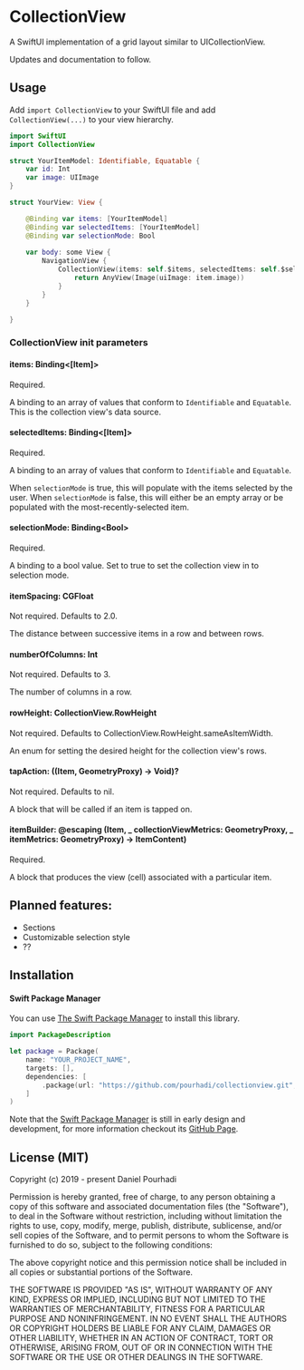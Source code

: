 # CollectionView

A SwiftUI implementation of a grid layout similar to UICollectionView.

Updates and documentation to follow.

## Usage

Add `import CollectionView` to your SwiftUI file and add `CollectionView(...)` to your view hierarchy. 

```swift
import SwiftUI
import CollectionView

struct YourItemModel: Identifiable, Equatable {
    var id: Int
    var image: UIImage
}

struct YourView: View {

    @Binding var items: [YourItemModel]
    @Binding var selectedItems: [YourItemModel]
    @Binding var selectionMode: Bool
    
    var body: some View {
        NavigationView {
            CollectionView(items: self.$items, selectedItems: self.$selectedItems, selectionMode: self.$selectionMode)  { (item, collectionViewMetrics, itemMetrics) -> AnyView in
                return AnyView(Image(uiImage: item.image))
            }
        }
    }

}

```

### CollectionView init parameters

#### items: Binding<[Item]>

Required. 

A binding to an array of values that conform to `Identifiable` and `Equatable`. This is the collection view's data source.

#### selectedItems: Binding<[Item]>

Required.

A binding to an array of values that conform to `Identifiable` and `Equatable`.

When `selectionMode` is true, this will populate with the items selected by the user. When `selectionMode` is false, this will either be an empty array or be populated with the most-recently-selected item.

#### selectionMode: Binding\<Bool\>

Required.

A binding to a bool value. Set to true to set the collection view in to selection mode.

#### itemSpacing: CGFloat

Not required. Defaults to 2.0.

The distance between successive items in a row and between rows.

#### numberOfColumns: Int

Not required. Defaults to 3.

The number of columns in a row.

#### rowHeight: CollectionView.RowHeight

Not required. Defaults to CollectionView.RowHeight.sameAsItemWidth.

An enum for setting the desired height for the collection view's rows.

#### tapAction: ((Item, GeometryProxy) -> Void)?

Not required. Defaults to nil.

A block that will be called if an item is tapped on.

#### itemBuilder: @escaping (Item, _ collectionViewMetrics: GeometryProxy, _ itemMetrics: GeometryProxy) -> ItemContent)

Required.

A block that produces the view (cell) associated with a particular item.

## Planned features:
* Sections
* Customizable selection style
* ??

## Installation

#### Swift Package Manager
You can use [The Swift Package Manager](https://swift.org/package-manager) to install this library.

```swift
import PackageDescription

let package = Package(
    name: "YOUR_PROJECT_NAME",
    targets: [],
    dependencies: [
        .package(url: "https://github.com/pourhadi/collectionview.git", .branch("master"))    
    ]
)
```

Note that the [Swift Package Manager](https://swift.org/package-manager) is still in early design and development, for more information checkout its [GitHub Page](https://github.com/apple/swift-package-manager).

## License (MIT)

Copyright (c) 2019 - present Daniel Pourhadi

Permission is hereby granted, free of charge, to any person obtaining a copy
of this software and associated documentation files (the "Software"), to deal
in the Software without restriction, including without limitation the rights
to use, copy, modify, merge, publish, distribute, sublicense, and/or sell
copies of the Software, and to permit persons to whom the Software is
furnished to do so, subject to the following conditions:

The above copyright notice and this permission notice shall be included in
all copies or substantial portions of the Software.

THE SOFTWARE IS PROVIDED "AS IS", WITHOUT WARRANTY OF ANY KIND, EXPRESS OR
IMPLIED, INCLUDING BUT NOT LIMITED TO THE WARRANTIES OF MERCHANTABILITY,
FITNESS FOR A PARTICULAR PURPOSE AND NONINFRINGEMENT. IN NO EVENT SHALL THE
AUTHORS OR COPYRIGHT HOLDERS BE LIABLE FOR ANY CLAIM, DAMAGES OR OTHER
LIABILITY, WHETHER IN AN ACTION OF CONTRACT, TORT OR OTHERWISE, ARISING FROM,
OUT OF OR IN CONNECTION WITH THE SOFTWARE OR THE USE OR OTHER DEALINGS IN
THE SOFTWARE.
